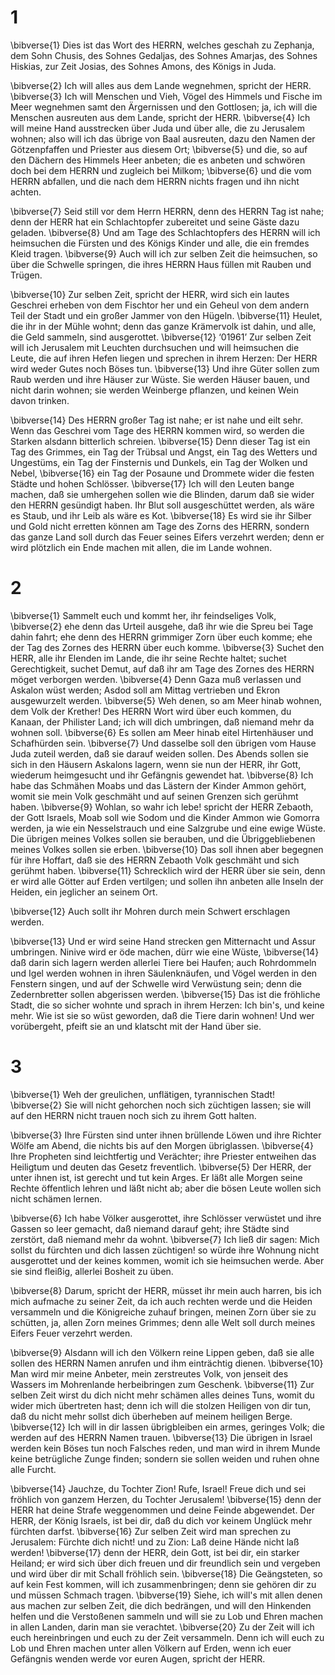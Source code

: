 # 1 
\bibverse{1} Dies ist das Wort des HERRN, welches geschah zu Zephanja, dem Sohn Chusis, des Sohnes Gedaljas, des Sohnes Amarjas, des Sohnes Hiskias, zur Zeit Josias, des Sohnes Amons, des Königs in Juda. 

\bibverse{2} Ich will alles aus dem Lande wegnehmen, spricht der HERR. \bibverse{3} Ich will Menschen und Vieh, Vögel des Himmels und Fische im Meer wegnehmen samt den Ärgernissen und den Gottlosen; ja, ich will die Menschen ausreuten aus dem Lande, spricht der HERR. \bibverse{4} Ich will meine Hand ausstrecken über Juda und über alle, die zu Jerusalem wohnen; also will ich das übrige von Baal ausreuten, dazu den Namen der Götzenpfaffen und Priester aus diesem Ort; \bibverse{5} und die, so auf den Dächern des Himmels Heer anbeten; die es anbeten und schwören doch bei dem HERRN und zugleich bei Milkom; \bibverse{6} und die vom HERRN abfallen, und die nach dem HERRN nichts fragen und ihn nicht achten. 

\bibverse{7} Seid still vor dem Herrn HERRN, denn des HERRN Tag ist nahe; denn der HERR hat ein Schlachtopfer zubereitet und seine Gäste dazu geladen. \bibverse{8} Und am Tage des Schlachtopfers des HERRN will ich heimsuchen die Fürsten und des Königs Kinder und alle, die ein fremdes Kleid tragen. \bibverse{9} Auch will ich zur selben Zeit die heimsuchen, so über die Schwelle springen, die ihres HERRN Haus füllen mit Rauben und Trügen. 

\bibverse{10} Zur selben Zeit, spricht der HERR, wird sich ein lautes Geschrei erheben von dem Fischtor her und ein Geheul von dem andern Teil der Stadt und ein großer Jammer von den Hügeln. \bibverse{11} Heulet, die ihr in der Mühle wohnt; denn das ganze Krämervolk ist dahin, und alle, die Geld sammeln, sind ausgerottet. \bibverse{12} ‘01961’ Zur selben Zeit will ich Jerusalem mit Leuchten durchsuchen und will heimsuchen die Leute, die auf ihren Hefen liegen und sprechen in ihrem Herzen: Der HERR wird weder Gutes noch Böses tun. \bibverse{13} Und ihre Güter sollen zum Raub werden und ihre Häuser zur Wüste. Sie werden Häuser bauen, und nicht darin wohnen; sie werden Weinberge pflanzen, und keinen Wein davon trinken. 

\bibverse{14} Des HERRN großer Tag ist nahe; er ist nahe und eilt sehr. Wenn das Geschrei vom Tage des HERRN kommen wird, so werden die Starken alsdann bitterlich schreien. \bibverse{15} Denn dieser Tag ist ein Tag des Grimmes, ein Tag der Trübsal und Angst, ein Tag des Wetters und Ungestüms, ein Tag der Finsternis und Dunkels, ein Tag der Wolken und Nebel, \bibverse{16} ein Tag der Posaune und Drommete wider die festen Städte und hohen Schlösser. \bibverse{17} Ich will den Leuten bange machen, daß sie umhergehen sollen wie die Blinden, darum daß sie wider den HERRN gesündigt haben. Ihr Blut soll ausgeschüttet werden, als wäre es Staub, und ihr Leib als wäre es Kot. \bibverse{18} Es wird sie ihr Silber und Gold nicht erretten können am Tage des Zorns des HERRN, sondern das ganze Land soll durch das Feuer seines Eifers verzehrt werden; denn er wird plötzlich ein Ende machen mit allen, die im Lande wohnen. 

# 2 
\bibverse{1} Sammelt euch und kommt her, ihr feindseliges Volk, \bibverse{2} ehe denn das Urteil ausgehe, daß ihr wie die Spreu bei Tage dahin fahrt; ehe denn des HERRN grimmiger Zorn über euch komme; ehe der Tag des Zornes des HERRN über euch komme. \bibverse{3} Suchet den HERR, alle ihr Elenden im Lande, die ihr seine Rechte haltet; suchet Gerechtigkeit, suchet Demut, auf daß ihr am Tage des Zornes des HERRN möget verborgen werden. \bibverse{4} Denn Gaza muß verlassen und Askalon wüst werden; Asdod soll am Mittag vertrieben und Ekron ausgewurzelt werden. \bibverse{5} Weh denen, so am Meer hinab wohnen, dem Volk der Krether! Des HERRN Wort wird über euch kommen, du Kanaan, der Philister Land; ich will dich umbringen, daß niemand mehr da wohnen soll. \bibverse{6} Es sollen am Meer hinab eitel Hirtenhäuser und Schafhürden sein. \bibverse{7} Und dasselbe soll den übrigen vom Hause Juda zuteil werden, daß sie darauf weiden sollen. Des Abends sollen sie sich in den Häusern Askalons lagern, wenn sie nun der HERR, ihr Gott, wiederum heimgesucht und ihr Gefängnis gewendet hat. \bibverse{8} Ich habe das Schmähen Moabs und das Lästern der Kinder Ammon gehört, womit sie mein Volk geschmäht und auf seinen Grenzen sich gerühmt haben. \bibverse{9} Wohlan, so wahr ich lebe! spricht der HERR Zebaoth, der Gott Israels, Moab soll wie Sodom und die Kinder Ammon wie Gomorra werden, ja wie ein Nesselstrauch und eine Salzgrube und eine ewige Wüste. Die übrigen meines Volkes sollen sie berauben, und die Übriggebliebenen meines Volkes sollen sie erben. \bibverse{10} Das soll ihnen aber begegnen für ihre Hoffart, daß sie des HERRN Zebaoth Volk geschmäht und sich gerühmt haben. \bibverse{11} Schrecklich wird der HERR über sie sein, denn er wird alle Götter auf Erden vertilgen; und sollen ihn anbeten alle Inseln der Heiden, ein jeglicher an seinem Ort. 

\bibverse{12} Auch sollt ihr Mohren durch mein Schwert erschlagen werden. 

\bibverse{13} Und er wird seine Hand strecken gen Mitternacht und Assur umbringen. Ninive wird er öde machen, dürr wie eine Wüste, \bibverse{14} daß darin sich lagern werden allerlei Tiere bei Haufen; auch Rohrdommeln und Igel werden wohnen in ihren Säulenknäufen, und Vögel werden in den Fenstern singen, und auf der Schwelle wird Verwüstung sein; denn die Zedernbretter sollen abgerissen werden. \bibverse{15} Das ist die fröhliche Stadt, die so sicher wohnte und sprach in ihrem Herzen: Ich bin's, und keine mehr. Wie ist sie so wüst geworden, daß die Tiere darin wohnen! Und wer vorübergeht, pfeift sie an und klatscht mit der Hand über sie. 

# 3 
\bibverse{1} Weh der greulichen, unflätigen, tyrannischen Stadt! \bibverse{2} Sie will nicht gehorchen noch sich züchtigen lassen; sie will auf den HERRN nicht trauen noch sich zu ihrem Gott halten. 

\bibverse{3} Ihre Fürsten sind unter ihnen brüllende Löwen und ihre Richter Wölfe am Abend, die nichts bis auf den Morgen übriglassen. \bibverse{4} Ihre Propheten sind leichtfertig und Verächter; ihre Priester entweihen das Heiligtum und deuten das Gesetz freventlich. \bibverse{5} Der HERR, der unter ihnen ist, ist gerecht und tut kein Arges. Er läßt alle Morgen seine Rechte öffentlich lehren und läßt nicht ab; aber die bösen Leute wollen sich nicht schämen lernen. 

\bibverse{6} Ich habe Völker ausgerottet, ihre Schlösser verwüstet und ihre Gassen so leer gemacht, daß niemand darauf geht; ihre Städte sind zerstört, daß niemand mehr da wohnt. \bibverse{7} Ich ließ dir sagen: Mich sollst du fürchten und dich lassen züchtigen! so würde ihre Wohnung nicht ausgerottet und der keines kommen, womit ich sie heimsuchen werde. Aber sie sind fleißig, allerlei Bosheit zu üben. 

\bibverse{8} Darum, spricht der HERR, müsset ihr mein auch harren, bis ich mich aufmache zu seiner Zeit, da ich auch rechten werde und die Heiden versammeln und die Königreiche zuhauf bringen, meinen Zorn über sie zu schütten, ja, allen Zorn meines Grimmes; denn alle Welt soll durch meines Eifers Feuer verzehrt werden. 

\bibverse{9} Alsdann will ich den Völkern reine Lippen geben, daß sie alle sollen des HERRN Namen anrufen und ihm einträchtig dienen. \bibverse{10} Man wird mir meine Anbeter, mein zerstreutes Volk, von jenseit des Wassers im Mohrenlande herbeibringen zum Geschenk. \bibverse{11} Zur selben Zeit wirst du dich nicht mehr schämen alles deines Tuns, womit du wider mich übertreten hast; denn ich will die stolzen Heiligen von dir tun, daß du nicht mehr sollst dich überheben auf meinem heiligen Berge. \bibverse{12} Ich will in dir lassen übrigbleiben ein armes, geringes Volk; die werden auf des HERRN Namen trauen. \bibverse{13} Die übrigen in Israel werden kein Böses tun noch Falsches reden, und man wird in ihrem Munde keine betrügliche Zunge finden; sondern sie sollen weiden und ruhen ohne alle Furcht. 

\bibverse{14} Jauchze, du Tochter Zion! Rufe, Israel! Freue dich und sei fröhlich von ganzem Herzen, du Tochter Jerusalem! \bibverse{15} denn der HERR hat deine Strafe weggenommen und deine Feinde abgewendet. Der HERR, der König Israels, ist bei dir, daß du dich vor keinem Unglück mehr fürchten darfst. \bibverse{16} Zur selben Zeit wird man sprechen zu Jerusalem: Fürchte dich nicht! und zu Zion: Laß deine Hände nicht laß werden! \bibverse{17} denn der HERR, dein Gott, ist bei dir, ein starker Heiland; er wird sich über dich freuen und dir freundlich sein und vergeben und wird über dir mit Schall fröhlich sein. \bibverse{18} Die Geängsteten, so auf kein Fest kommen, will ich zusammenbringen; denn sie gehören dir zu und müssen Schmach tragen. \bibverse{19} Siehe, ich will's mit allen denen aus machen zur selben Zeit, die dich bedrängen, und will den Hinkenden helfen und die Verstoßenen sammeln und will sie zu Lob und Ehren machen in allen Landen, darin man sie verachtet. \bibverse{20} Zu der Zeit will ich euch hereinbringen und euch zu der Zeit versammeln. Denn ich will euch zu Lob und Ehren machen unter allen Völkern auf Erden, wenn ich euer Gefängnis wenden werde vor euren Augen, spricht der HERR. 